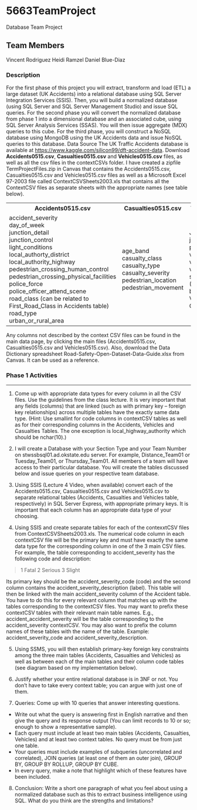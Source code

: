 # 5663TeamProject
Database Team Project
## Team Members
Vincent Rodriguez Heidi Ramzel Daniel Blue-Diaz

### Description
For the first phase of this project you will extract, transform and load (ETL) a large dataset (UK Accidents) into a 
relational database using SQL Server Integration Services (SSIS). Then, you will build a normalized database (using 
SQL Server and SQL Server Management Studio) and issue SQL queries. For the second phase you will convert the 
normalized database from phase 1 into a dimensional database and an associated cube, using SQL Server Analysis 
Services (SSAS). You will then issue aggregate (MDX) queries to this cube. For the third phase, you will construct a 
NoSQL database using MongoDB using the UK Accidents data and issue NoSQL queries to this database.
Data Source
The UK Traffic Accidents database is available at https://www.kaggle.com/silicon99/dft-accident-data. Download 
**Accidents0515.csv**, **Casualties0515.csv** and **Vehicles0515.csv** files, as well as all the csv files in the contextCSVs 
folder. 
I have created a zipfile TermProjectFiles.zip in Canvas that contains the Accidents0515.csv, Casualties0515.csv and 
Vehicles0515.csv files as well as a Microsoft Excel 97-2003 file called ContextCSVSheets2003.xls that contains all 
the ContextCSV files as separate sheets with the appropriate names (see table below).

<table>
  <tr>
    <th>Accidents0515.csv</th><th>Casualties0515.csv</th><th>Vehicles0515.csv</th>
  </tr>
  <tr>
    <td>
      accident_severity<br>
      day_of_week<br>
      junction_detail<br>
      junction_control<br>
      light_conditions<br>
      local_authorty_district<br>
      local_authority_highway<br>
      pedestrian_crossing_human_control<br>
      pedestrian_crossing_physical_facilities<br>
      police_force<br>
      police_officer_attend_scene<br>
      road_class (can be related to<br>
      First_Road_Class in Accidents table)<br>
      road_type<br>
      urban_or_rural_area
    </td>
    <td>
      age_band<br>
      casualty_class<br>
      casualty_type<br>
      casualty_severity<br>
      pedestrian_location<br>
      pedestrian_movement<br>
    </td>
    <td>
      Journey_purpose<br>
      junction_location<br>
      point_of_impact<br>
      vehicle_type<br>
      vehicle_manoeuvre<br>
      vehicle_location<br>
      sex_of_driver (Updated – <br>
      belongs to Vehicles, not <br>
      Casualties)
    </td>
    </tr>
  </table>
  
Any columns not described by the context CSV files can be found in the main data page, by clicking the main files 
(Accidents0515.csv, Casualties0515.csv and Vehicles0515.csv). Also, download the Data Dictionary spreadsheet 
Road-Safety-Open-Dataset-Data-Guide.xlsx from Canvas. It can be used as a reference.

### Phase 1 Activities
***
1. Come up with appropriate data types for every column in all the CSV files. Use the guidelines from the 
class lecture. It is very important that any fields (columns) that are linked (such as with primary key – 
foreign key relationships) across multiple tables have the exactly same data type. (Hint: Use smallint for 
code columns in contextCSV tables as well as for their corresponding columns in the Accidents, Vehicles 
and Casualties Tables. The one exception is local_highway_authority which should be nchar(10).)

2. I will create a Database with your Section Type and your Team Number on stwssbsql01.ad.okstate.edu 
server. For example, Distance_Team01 or Tuesday_Team01, or Thursday_Team01. All members of a team 
will have access to their particular database. You will create the tables discussed below and issue queries 
on your respective team database.

3. Using SSIS (Lecture 4 Video, when available) convert each of the Accidents0515.csv, Casualties0515.csv 
and Vehicles0515.csv to separate relational tables (Accidents, Casualties and Vehicles table, respectively) 
in SQL Server Express, with appropriate primary keys. It is important that each column has an 
appropriate data type of your choosing.

4. Using SSIS and create separate tables for each of the contexxtCSV files from ContextCSVSheets2003.xls. The numerical code column in each contextCSV file will be the primary key and must have exactly the same data type for the corresponding column in one of the 3 main CSV files. For example, the table corresponding to accident_severity has the following code and description:

  > 1 Fatal
  > 2 Serious
  > 3 Slight
 
  Its primary key should be the accident_severity_code (code) and the second column contains the accident_severity_description (label). This table will then be linked with the main accident_severity column of the Accident table. You have to do this for every relevant column that matches up with the tables corresponding to the contextCSV files.  You may want to prefix these contextCSV tables with their relevant main table names. E.g., accident_accident_severity will be the table corresponding to the accident_severity contextCSV. You may also want to prefix the column names of these tables with the name of the table. 
  Example: accident_severity_code and 
            accident_severity_description.
  
5. Using SSMS, you will then establish primary-key foreign key constraints among the three main tables 
(Accidents, Casualties and Vehicles) as well as between each of the main tables and their column code 
tables (see diagram based on my implementation below).

6. Justify whether your entire relational database is in 3NF or not. You don’t have to take every context 
table; you can argue with just one of them.

7. Queries: Come up with 10 queries that answer interesting questions.
  -  Write out what the query is answering first in English narrative and then give the query and its response output (You can limit records to 10 or so; enough to show a representative sample).
  -  Each query must include at least two main tables (Accidents, Casualties, Vehicles) and at least two context tables. No query must be from just one table.
  -  Your queries must include examples of subqueries (uncorrelated and correlated), JOIN queries (at least one of them an outer join), GROUP BY, GROUP BY ROLLUP, GROUP BY CUBE. 
  -  In every query, make a note that highlight which of these features have been included.
8. Conclusion: Write a short one paragraph of what you feel about using a normalized database such as this to extract business intelligence using SQL. What do you think are the strengths and limitations?
